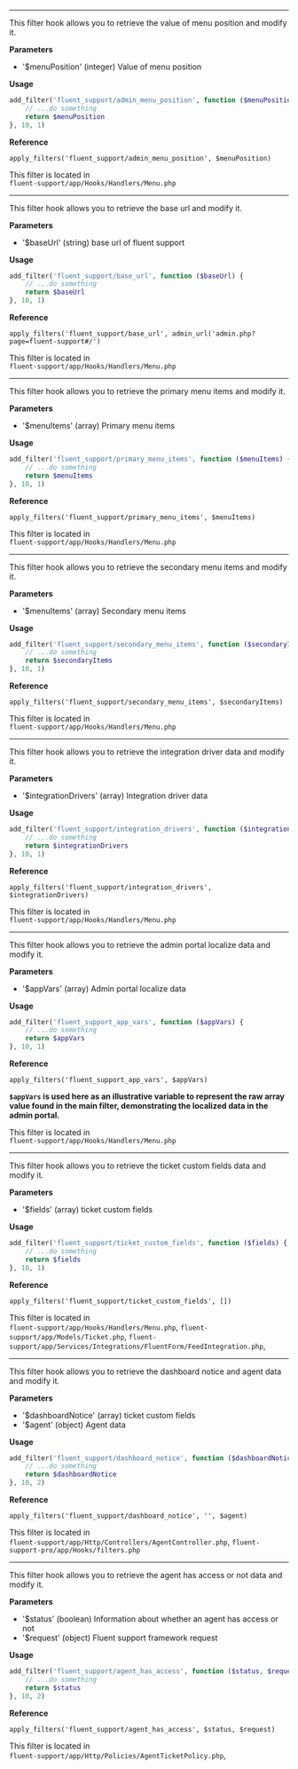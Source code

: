 



<explain-block title="fluent_support_admin_menu_position">
<hr>
<div class="fs-docs-content">
This filter hook allows you to retrieve the value of menu position and modify it.

**Parameters**

- '$menuPosition' (integer) Value of menu position

**Usage**

```php
add_filter('fluent_support/admin_menu_position', function ($menuPosition) {
    // ...do something
    return $menuPosition
}, 10, 1)
```

**Reference**

`apply_filters('fluent_support/admin_menu_position', $menuPosition)`


This filter is located in <br>
`fluent-support/app/Hooks/Handlers/Menu.php`
</div>
</explain-block>

<explain-block title="fluent_support_base_url">
<hr>
<div class="fs-docs-content">
This filter hook allows you to retrieve the base url and modify it.

**Parameters**

- '$baseUrl' (string) base url of fluent support

**Usage**

```php
add_filter('fluent_support/base_url', function ($baseUrl) {
    // ...do something
    return $baseUrl
}, 10, 1)
```

**Reference**

`apply_filters('fluent_support/base_url', admin_url('admin.php?page=fluent-support#/')`


This filter is located in <br>
`fluent-support/app/Hooks/Handlers/Menu.php`
</div>
</explain-block>

<explain-block title="fluent_support_primary_menu_items">
<hr>
<div class="fs-docs-content">
This filter hook allows you to retrieve the primary menu items and modify it.

**Parameters**

- '$menuItems' (array) Primary menu items

**Usage**

```php
add_filter('fluent_support/primary_menu_items', function ($menuItems) {
    // ...do something
    return $menuItems
}, 10, 1)
```

**Reference**

`apply_filters('fluent_support/primary_menu_items', $menuItems)`


This filter is located in <br>
`fluent-support/app/Hooks/Handlers/Menu.php`
</div>
</explain-block>

<explain-block title="fluent_support_secondary_menu_items">
<hr>
<div class="fs-docs-content">
This filter hook allows you to retrieve the secondary menu items and modify it.

**Parameters**

- '$menuItems' (array) Secondary menu items

**Usage**

```php
add_filter('fluent_support/secondary_menu_items', function ($secondaryItems) {
    // ...do something
    return $secondaryItems
}, 10, 1)
```

**Reference**

`apply_filters('fluent_support/secondary_menu_items', $secondaryItems)`


This filter is located in <br>
`fluent-support/app/Hooks/Handlers/Menu.php`
</div>
</explain-block>

<explain-block title="fluent_support_integration_drivers">
<hr>
<div class="fs-docs-content">
This filter hook allows you to retrieve the integration driver data and modify it.

**Parameters**

- '$integrationDrivers' (array) Integration driver data

**Usage**

```php
add_filter('fluent_support/integration_drivers', function ($integrationDrivers) {
    // ...do something
    return $integrationDrivers
}, 10, 1)
```

**Reference**

`apply_filters('fluent_support/integration_drivers', $integrationDrivers)`


This filter is located in <br>
`fluent-support/app/Hooks/Handlers/Menu.php`
</div>
</explain-block>

<explain-block title="fluent_support_app_vars">
<hr>
<div class="fs-docs-content">
This filter hook allows you to retrieve the admin portal localize data and modify it.

**Parameters**

- '$appVars' (array) Admin portal localize data

**Usage**

```php
add_filter('fluent_support_app_vars', function ($appVars) {
    // ...do something
    return $appVars
}, 10, 1)
```

**Reference**

`apply_filters('fluent_support_app_vars', $appVars)`

<b>`$appVars` is used here as an illustrative variable to represent the raw array value found in the main filter, demonstrating the localized data in the admin portal.</b>

This filter is located in <br>
`fluent-support/app/Hooks/Handlers/Menu.php`
</div>
</explain-block>

<explain-block title="fluent_support_ticket_custom_fields">
<hr>
<div class="fs-docs-content">
This filter hook allows you to retrieve the ticket custom fields data and modify it.

**Parameters**

- '$fields' (array) ticket custom fields

**Usage**

```php
add_filter('fluent_support/ticket_custom_fields', function ($fields) {
    // ...do something
    return $fields
}, 10, 1)
```

**Reference**

`apply_filters('fluent_support/ticket_custom_fields', [])`

This filter is located in <br>
`fluent-support/app/Hooks/Handlers/Menu.php`,
`fluent-support/app/Models/Ticket.php`,
`fluent-support/app/Services/Integrations/FluentForm/FeedIntegration.php`,
</div>
</explain-block>

<explain-block title="fluent_support_dashboard_notice">
<hr>
<div class="fs-docs-content">
This filter hook allows you to retrieve the dashboard notice and agent data and modify it.

**Parameters**

- '$dashboardNotice' (array) ticket custom fields
- '$agent' (object) Agent data

**Usage**

```php
add_filter('fluent_support/dashboard_notice', function ($dashboardNotice, $agent) {
    // ...do something
    return $dashboardNotice
}, 10, 2)
```

**Reference**

`apply_filters('fluent_support/dashboard_notice', '', $agent)`

This filter is located in <br>
`fluent-support/app/Http/Controllers/AgentController.php`,
`fluent-support-pro/app/Hooks/filters.php`
</div>
</explain-block>

<explain-block title="fluent_support_agent_has_access">
<hr>
<div class="fs-docs-content">
This filter hook allows you to retrieve the agent has access or not data and modify it.

**Parameters**

- '$status' (boolean) Information about whether an agent has access or not
- '$request' (object) Fluent support framework request

**Usage**

```php
add_filter('fluent_support/agent_has_access', function ($status, $request) {
    // ...do something
    return $status
}, 10, 2)
```

**Reference**

`apply_filters('fluent_support/agent_has_access', $status, $request)`

This filter is located in <br>
`fluent-support/app/Http/Policies/AgentTicketPolicy.php`,
</div>
</explain-block>


